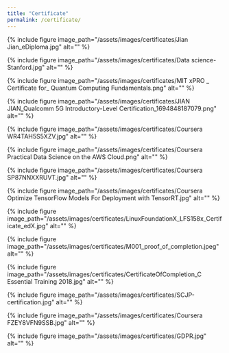 ```yaml
---
title: "Certificate"
permalink: /certificate/
---
```


{% include figure image_path="/assets/images/certificates/Jian Jian_eDiploma.jpg" alt="" %}

{% include figure image_path="/assets/images/certificates/Data science-Stanford.jpg" alt="" %}

{% include figure image_path="/assets/images/certificates/MIT xPRO _ Certificate for_ Quantum Computing Fundamentals.png" alt="" %}

{% include figure image_path="/assets/images/certificates/JIAN JIAN_Qualcomm 5G Introductory-Level Certification_1694848187079.png" alt="" %}

{% include figure image_path="/assets/images/certificates/Coursera WR4TAH5S5XZV.jpg" alt="" %}

{% include figure image_path="/assets/images/certificates/Coursera Practical Data Science on the AWS Cloud.png" alt="" %}

{% include figure image_path="/assets/images/certificates/Coursera SP87NNXXRUVT.jpg" alt="" %}

{% include figure image_path="/assets/images/certificates/Coursera Optimize TensorFlow Models For Deployment with TensorRT.jpg" alt="" %}

{% include figure image_path="/assets/images/certificates/LinuxFoundationX_LFS158x_Certificate_edX.jpg" alt="" %}

{% include figure image_path="/assets/images/certificates/M001_proof_of_completion.jpeg" alt="" %}

{% include figure image_path="/assets/images/certificates/CertificateOfCompletion_C Essential Training 2018.jpg" alt="" %}

{% include figure image_path="/assets/images/certificates/SCJP-certification.jpg" alt="" %}

{% include figure image_path="/assets/images/certificates/Coursera FZEY8VFN9SSB.jpg" alt="" %}

{% include figure image_path="/assets/images/certificates/GDPR.jpg" alt="" %}
